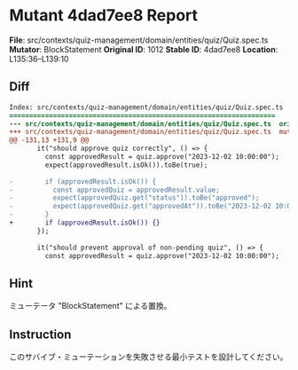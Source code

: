 # Mutant 4dad7ee8 Report

**File**: src/contexts/quiz-management/domain/entities/quiz/Quiz.spec.ts
**Mutator**: BlockStatement
**Original ID**: 1012
**Stable ID**: 4dad7ee8
**Location**: L135:36–L139:10

## Diff

```diff
Index: src/contexts/quiz-management/domain/entities/quiz/Quiz.spec.ts
===================================================================
--- src/contexts/quiz-management/domain/entities/quiz/Quiz.spec.ts	original
+++ src/contexts/quiz-management/domain/entities/quiz/Quiz.spec.ts	mutated #1012
@@ -131,13 +131,9 @@
       it("should approve quiz correctly", () => {
         const approvedResult = quiz.approve("2023-12-02 10:00:00");
         expect(approvedResult.isOk()).toBe(true);
 
-        if (approvedResult.isOk()) {
-          const approvedQuiz = approvedResult.value;
-          expect(approvedQuiz.get("status")).toBe("approved");
-          expect(approvedQuiz.get("approvedAt")).toBe("2023-12-02 10:00:00");
-        }
+        if (approvedResult.isOk()) {}
       });
 
       it("should prevent approval of non-pending quiz", () => {
         const approvedResult = quiz.approve("2023-12-02 10:00:00");
```

## Hint

ミューテータ "BlockStatement" による置換。

## Instruction

このサバイブ・ミューテーションを失敗させる最小テストを設計してください。
